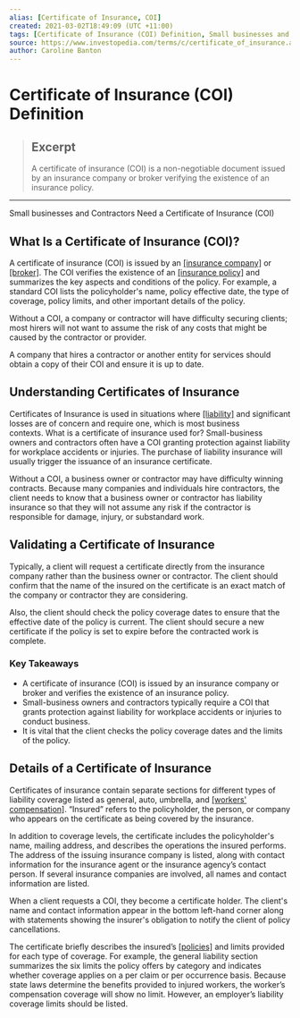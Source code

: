 ```yaml
---
alias: [Certificate of Insurance, COI]
created: 2021-03-02T18:49:09 (UTC +11:00)
tags: [Certificate of Insurance (COI) Definition, Small businesses and Contractors Need a Certificate of Insurance (COI)]
source: https://www.investopedia.com/terms/c/certificate_of_insurance.asp
author: Caroline Banton
---
```


# Certificate of Insurance (COI) Definition

> ## Excerpt
> A certificate of insurance (COI) is a non-negotiable document issued by an insurance company or broker verifying the existence of an insurance policy.

---

Small businesses and Contractors Need a Certificate of Insurance (COI)
## What Is a Certificate of Insurance (COI)?

A certificate of insurance (COI) is issued by an [[insurance company]](https://www.investopedia.com/articles/active-trading/111314/top-10-insurance-companies-metrics.asp) or [[broker]](https://www.investopedia.com/terms/b/broker.asp). The COI verifies the existence of an [[insurance policy]](https://www.investopedia.com/insurance/insurance-policies-you-dont-need/) and summarizes the key aspects and conditions of the policy. For example, a standard COI lists the policyholder's name, policy effective date, the type of coverage, policy limits, and other important details of the policy.

Without a COI, a company or contractor will have difficulty securing clients; most hirers will not want to assume the risk of any costs that might be caused by the contractor or provider.

A company that hires a contractor or another entity for services should obtain a copy of their COI and ensure it is up to date.

## Understanding Certificates of Insurance

Certificates of Insurance is used in situations where [[liability]](https://www.investopedia.com/terms/l/liability.asp) and significant losses are of concern and require one, which is most business contexts. What is a certificate of insurance used for? Small-business owners and contractors often have a COI granting protection against liability for workplace accidents or injuries. The purchase of liability insurance will usually trigger the issuance of an insurance certificate.

Without a COI, a business owner or contractor may have difficulty winning contracts. Because many companies and individuals hire contractors, the client needs to know that a business owner or contractor has liability insurance so that they will not assume any risk if the contractor is responsible for damage, injury, or substandard work.

## Validating a Certificate of Insurance

Typically, a client will request a certificate directly from the insurance company rather than the business owner or contractor. The client should confirm that the name of the insured on the certificate is an exact match of the company or contractor they are considering.

Also, the client should check the policy coverage dates to ensure that the effective date of the policy is current. The client should secure a new certificate if the policy is set to expire before the contracted work is complete.

### Key Takeaways

-   A certificate of insurance (COI) is issued by an insurance company or broker and verifies the existence of an insurance policy.
-   Small-business owners and contractors typically require a COI that grants protection against liability for workplace accidents or injuries to conduct business.
-   It is vital that the client checks the policy coverage dates and the limits of the policy.

## Details of a Certificate of Insurance

Certificates of insurance contain separate sections for different types of liability coverage listed as general, auto, umbrella, and [[workers' compensation]](https://www.investopedia.com/terms/w/workers-compensation.asp). “Insured” refers to the policyholder, the person, or company who appears on the certificate as being covered by the insurance.

In addition to coverage levels, the certificate includes the policyholder's name, mailing address, and describes the operations the insured performs. The address of the issuing insurance company is listed, along with contact information for the insurance agent or the insurance agency’s contact person. If several insurance companies are involved, all names and contact information are listed.

When a client requests a COI, they become a certificate holder. The client's name and contact information appear in the bottom left-hand corner along with statements showing the insurer's obligation to notify the client of policy cancellations.

The certificate briefly describes the insured’s [[policies]](https://www.investopedia.com/articles/personal-finance/102015/how-compare-permanent-life-insurance-policies.asp) and limits provided for each type of coverage. For example, the general liability section summarizes the six limits the policy offers by category and indicates whether coverage applies on a per claim or per occurrence basis. Because state laws determine the benefits provided to injured workers, the worker’s compensation coverage will show no limit. However, an employer’s liability coverage limits should be listed.
